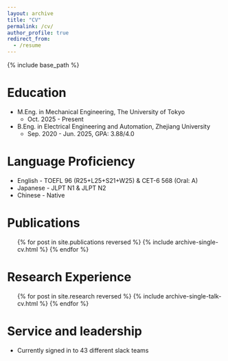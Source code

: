 ```yaml
---
layout: archive
title: "CV"
permalink: /cv/
author_profile: true
redirect_from:
  - /resume
---
```


{% include base_path %}

Education
======
* M.Eng. in Mechanical Engineering, The University of Tokyo
  * Oct. 2025 - Present
* B.Eng. in Electrical Engineering and Automation, Zhejiang University
  * Sep. 2020 - Jun. 2025, GPA: 3.88/4.0

Language Proficiency
======
* English  - TOEFL 96 (R25+L25+S21+W25) & CET-6 568 (Oral: A)
* Japanese - JLPT N1 & JLPT N2
* Chinese  - Native

Publications
======
  <ul>{% for post in site.publications reversed %}
    {% include archive-single-cv.html %}
  {% endfor %}</ul>
  
Research Experience
======
  <ul>{% for post in site.research reversed %}
    {% include archive-single-talk-cv.html  %}
  {% endfor %}</ul>
  
Service and leadership
======
* Currently signed in to 43 different slack teams

